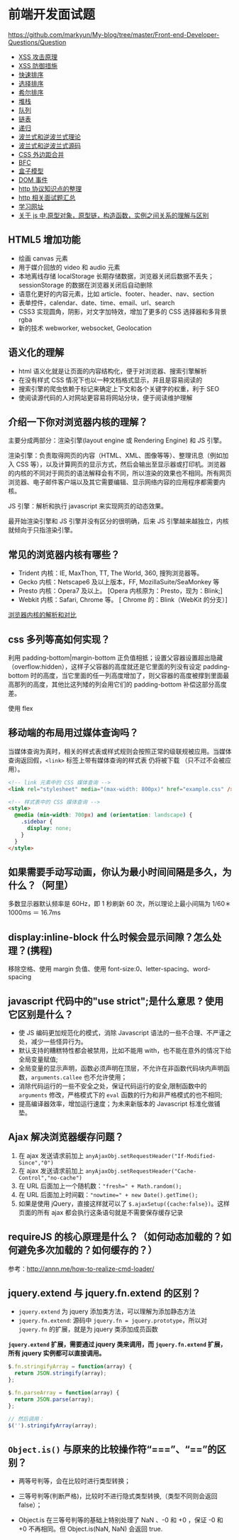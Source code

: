 # 前端开发面试题

<https://github.com/markyun/My-blog/tree/master/Front-end-Developer-Questions/Question>

- [XSS 攻击原理](http://www.imooc.com/learn/812)
- [XSS 防御措施](http://www.imooc.com/learn/812)
- [快速排序](https://segmentfault.com/a/1190000009426421)
- [选择排序](https://segmentfault.com/a/1190000009366805)
- [希尔排序](https://segmentfault.com/a/1190000009461832)
- [堆栈](https://juejin.im/entry/58759e79128fe1006b48cdfd)
- [队列](https://juejin.im/entry/58759e79128fe1006b48cdfd)
- [链表](https://juejin.im/entry/58759e79128fe1006b48cdfd)
- [递归](https://segmentfault.com/a/1190000009857470)
- [波兰式和逆波兰式理论](http://www.cnblogs.com/chenying99/p/3675876.html)
- [波兰式和逆波兰式源码](https://github.com/Tairraos/rpn.js/blob/master/rpn.js)
- [CSS 外边距合并](http://www.w3school.com.cn/css/css_margin_collapsing.asp)
- [BFC](http://www.html-js.com/article/1866)
- [盒子模型](https://github.com/chokcoco/iCSS/issues/5)
- [DOM 事件](http://javascript.ruanyifeng.com/dom/event.html)
- [http 协议知识点的整理](https://segmentfault.com/a/1190000007033157)
- [http 相关面试题汇总](http://10808695.blog.51cto.com/10798695/1840537)
- [学习网址](http://zh.learnlayout.com/)
- [关于 js 中,原型对象，原型链，构造函数，实例之间关系的理解与区别](https://segmentfault.com/q/1010000005182807)

## HTML5 增加功能

- 绘画 canvas 元素
- 用于媒介回放的 video 和 audio 元素
- 本地离线存储 localStorage 长期存储数据，浏览器关闭后数据不丢失；sessionStorage 的数据在浏览器关闭后自动删除
- 语意化更好的内容元素，比如 article、footer、header、nav、section
- 表单控件，calendar、date、time、email、url、search
- CSS3 实现圆角，阴影，对文字加特效，增加了更多的 CSS 选择器和多背景 rgba
- 新的技术 webworker, websocket, Geolocation

## 语义化的理解

- html 语义化就是让页面的内容结构化，便于对浏览器、搜索引擎解析
- 在没有样式 CSS 情况下也以一种文档格式显示，并且是容易阅读的
- 搜索引擎的爬虫依赖于标记来确定上下文和各个关键字的权重，利于 SEO
- 使阅读源代码的人对网站更容易将网站分块，便于阅读维护理解

## 介绍一下你对浏览器内核的理解？

主要分成两部分：渲染引擎(layout engine 或 Rendering Engine) 和 JS 引擎。

渲染引擎：负责取得网页的内容（HTML、XML、图像等等）、整理讯息（例如加入 CSS 等），以及计算网页的显示方式，然后会输出至显示器或打印机。浏览器的内核的不同对于网页的语法解释会有不同，所以渲染的效果也不相同。所有网页浏览器、电子邮件客户端以及其它需要编辑、显示网络内容的应用程序都需要内核。

JS 引擎：解析和执行 javascript 来实现网页的动态效果。

最开始渲染引擎和 JS 引擎并没有区分的很明确，后来 JS 引擎越来越独立，内核就倾向于只指渲染引擎。

## 常见的浏览器内核有哪些？

- Trident 内核：IE, MaxThon, TT, The World, 360, 搜狗浏览器等。
- Gecko 内核：Netscape6 及以上版本，FF, MozillaSuite/SeaMonkey 等
- Presto 内核：Opera7 及以上。 [Opera 内核原为：Presto，现为：Blink;]
- Webkit 内核：Safari, Chrome 等。 [ Chrome 的：Blink（WebKit 的分支）]

[浏览器内核的解析和对比](http://www.cnblogs.com/fullhouse/archive/2011/12/19/2293455.html)

## css 多列等高如何实现？

利用 padding-bottom|margin-bottom 正负值相抵；设置父容器设置超出隐藏（overflow:hidden），这样子父容器的高度就还是它里面的列没有设定 padding-bottom 时的高度，当它里面的任一列高度增加了，则父容器的高度被撑到里面最高那列的高度，其他比这列矮的列会用它们的 padding-bottom 补偿这部分高度差。

使用 flex

## 移动端的布局用过媒体查询吗？

当媒体查询为真时，相关的样式表或样式规则会按照正常的级联规被应用。当媒体查询返回假，`<link>` 标签上带有媒体查询的样式表 仍将被下载 （只不过不会被应用）。

```html
<!-- link 元素中的 CSS 媒体查询 -->
<link rel="stylesheet" media="(max-width: 800px)" href="example.css" />
```

```html
<!-- 样式表中的 CSS 媒体查询 -->
<style>
  @media (min-width: 700px) and (orientation: landscape) {
    .sidebar {
      display: none;
    }
  }
</style>
```

## 如果需要手动写动画，你认为最小时间间隔是多久，为什么？（阿里）

多数显示器默认频率是 60Hz，即 1 秒刷新 60 次，所以理论上最小间隔为 1/60＊1000ms ＝ 16.7ms

## display:inline-block 什么时候会显示间隙？怎么处理？(携程)

移除空格、使用 margin 负值、使用 font-size:0、letter-spacing、word-spacing

## javascript 代码中的"use strict";是什么意思 ? 使用它区别是什么？

- 使 JS 编码更加规范化的模式，消除 Javascript 语法的一些不合理、不严谨之处，减少一些怪异行为。
- 默认支持的糟糕特性都会被禁用，比如不能用 with，也不能在意外的情况下给全局变量赋值;
- 全局变量的显示声明，函数必须声明在顶层，不允许在非函数代码块内声明函数，`arguments.callee` 也不允许使用；
- 消除代码运行的一些不安全之处，保证代码运行的安全,限制函数中的 `arguments` 修改，严格模式下的 `eval` 函数的行为和非严格模式的也不相同;
- 提高编译器效率，增加运行速度；为未来新版本的 Javascript 标准化做铺垫。

## Ajax 解决浏览器缓存问题？

1.  在 ajax 发送请求前加上 `anyAjaxObj.setRequestHeader("If-Modified-Since","0")`
1.  在 ajax 发送请求前加上 `anyAjaxObj.setRequestHeader("Cache-Control","no-cache")`
1.  在 URL 后面加上一个随机数：`"fresh=" + Math.random();`
1.  在 URL 后面加上时间戳：`"nowtime=" + new Date().getTime();`
1.  如果是使用 jQuery，直接这样就可以了 `$.ajaxSetup({cache:false})`。这样页面的所有 ajax 都会执行这条语句就是不需要保存缓存记录

## requireJS 的核心原理是什么？（如何动态加载的？如何避免多次加载的？如何缓存的？）

参考：<http://annn.me/how-to-realize-cmd-loader/>

## jquery.extend 与 jquery.fn.extend 的区别？

- `jquery.extend` 为 jquery 添加类方法，可以理解为添加静态方法
- `jquery.fn.extend`: 源码中 `jquery.fn = jquery.prototype`，所以对 `jquery.fn` 的扩展，就是为 jquery 类添加成员函数

**`jquery.extend` 扩展，需要通过 jquery 类来调用，而 `jquery.fn.extend` 扩展，所有 jquery 实例都可以直接调用。**

```javascript
$.fn.stringifyArray = function(array) {
  return JSON.stringify(array);
};

$.fn.parseArray = function(array) {
  return JSON.parse(array);
};

// 然后调用：
$('').stringifyArray(array);
```

## `Object.is()` 与原来的比较操作符“===”、“==”的区别？

- 两等号判等，会在比较时进行类型转换；
- 三等号判等(判断严格)，比较时不进行隐式类型转换,（类型不同则会返回 false）；

- Object.is 在三等号判等的基础上特别处理了 NaN 、-0 和 +0 ，保证 -0 和 +0 不再相同。但 Object.is(NaN, NaN) 会返回 true.
